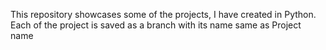 This repository showcases some of the projects, I have created in Python.
Each of the project is saved as a branch with its name same as Project name
